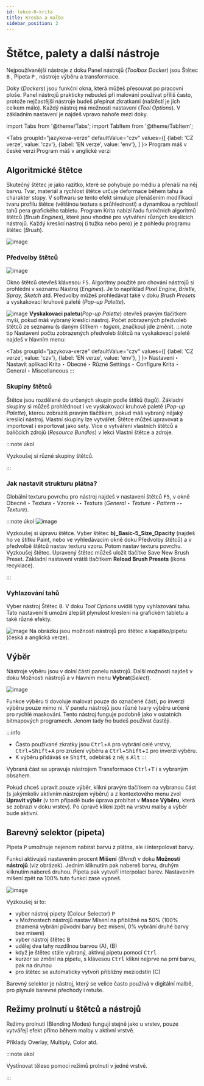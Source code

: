 ```yaml
---
id: lekce-0-krita
title: Kresba a malba
sidebar_position: 2
---
```


# Štětce, palety a další nástroje
Nejpoužívanější nástroje z doku Panel nástrojů (*Toolbox Docker*) jsou Štětec <kbd>B</kbd> , Pipeta <kbd>P</kbd> , nástroje výběru a transformace.

Doky (*Dockers*) jsou funkční okna, která můžeš přesouvat po pracovní ploše. Panel nástrojů prakticky nebudeš při malování používat příliš často, protože nejčastější nástroje budeš přepínat zkratkami (naštěstí je jich celkem málo). Každý nástroj má možnosti nastavení (*Tool Options*). V základním nastavení je najdeš vpravo nahoře mezi doky.

import Tabs from '@theme/Tabs';
import TabItem from '@theme/TabItem';

<Tabs
  groupId="jazykova-verze"
  defaultValue="czv"
  values={[
    {label: 'CZ verze', value: 'czv'},
    {label: 'EN verze', value: 'env'},
  ]
}>
<TabItem value="czv">Program máš v české verzi</TabItem>
<TabItem value="env">Program máš v anglické verzi</TabItem>
</Tabs>


## Algoritmické štětce
Skutečný štětec je jako razítko, které se pohybuje po médiu a přenáší na něj barvu. Tvar, materiál a rychlost štětce určuje deformace během tahu a charakter stopy. V softwaru se tento efekt simuluje přenášením modifikací tvaru profilu štětce (většinou textura s průhledností) a dynamikou a rychlostí tahů pera grafického tabletu. Program Krita nabízí řadu funkčních algoritmů štětců (*Brush Engines*), které jsou vhodné pro vytváření různých kreslících nástrojů. Každý kreslící nástroj (i tužka nebo pero) je z pohledu programu štětec (*Brush*).

![image](./images/krita-stetce.png)

### Předvolby štětců
![image](./images/krita-predvolby-stetcu.png)

Okno štětců otevřeš klávesou <kbd>F5</kbd>. Algoritmy použité pro chování nástrojů si prohlédni v seznamu Nástroj (*Engines*). Je to například *Pixel Engine, Bristle, Spray, Sketch* atd. Předvolby můžeš prohledávat také v doku *Brush Presets* a vyskakovací kruhové paletě (*Pop-up Palette*).

![image](./images/krita-popup.png)
**Vyskakovaci paletu**(*Pop-up Palette*) otevřeš pravým tlačítkem myši, pokud máš vybraný kreslící nástroj. Počet zobrazených předvoleb štětců ze seznamu (s daným štítkem - *tagem*, značkou) jde změnit.
:::note tip
Nastavení počtu zobrazených předvoleb štětců na vyskakovací paletě najdeš v hlavním menu:

 <Tabs
  groupId="jazykova-verze"
  defaultValue="czv"
  values={[
    {label: 'CZ verze', value: 'czv'},
    {label: 'EN verze', value: 'env'},
  ]
}>
<TabItem value="czv">Nastavení ‣ Nastavit aplikaci Krita ‣ Obecné ‣ Různé</TabItem>
<TabItem value="env">Settings ‣ Configure Krita ‣ General ‣ Miscellaneous</TabItem>
</Tabs>
:::


### Skupiny štětců
Štětce jsou rozdělené do určených skupin podle štítků (tagů). Základní skupiny si můžeš prohlédnout i ve vyskakovací kruhové paletě (*Pop-up Palette*), kterou zobrazíš pravým tlačítkem, pokud máš vybraný nějaký kreslící nástroj. Vlastní skupiny lze vytvářet. Štětce můžeš upravovat a importovat i exportovat jako sety. Více o vytváření vlastních štětců  a balíčcích zdrojů (*Resource Bundles*) v lekci Vlastní štětce a zdroje.



:::note úkol

Vyzkoušej si různé skupiny štětců.

:::

### Jak nastavit strukturu plátna?

Globální texturu povrchu pro nástroj najdeš v nastavení štětců <kbd>F5</kbd>, v okně Obecné ‣ Textura ‣ Vzorek ‣‣ Textura (*General ‣ Texture ‣ Pattern ‣‣ Texture*).

:::note úkol
![image](./images/krita-struktura.png)

Vyzkoušej si úpravu štětce. Vyber štětec **b)_Basic-5_Size_Opacity** (najdeš ho ve štítku Paint, nebo ve vyhledávacím okně doku Předvolby štětců) a v předvolbě štětců nastav texturu vzoru. Potom nastav texturu povrchu. Vyzkoušej štětec. Upravený štětec můžeš uložit tlačítke Save New Brush Preset. Základní nastavení vrátíš tlačítkem **Reload Brush Presets** (ikona recyklace).

:::



### Vyhlazování tahů
Vyber nástroj Štětec <kbd>B</kbd>. V doku *Tool Options* uvidíš typy vyhlazování tahu. Tato nastavení ti umožní zlepšit plynulost kreslení na grafickém tabletu a také různé efekty.

![image](./images/krita-tooloptions.png)
Na obrázku jsou možnosti nástrojů pro štětec a kapátko/pipetu (česká a anglická verze).

## Výběr
Nástroje výběru jsou v dolní části panelu nástrojů. Další možnosti najdeš v doku Možnosti nástrojů a v hlavním menu **Vybrat**(*Select*).

![image](./images/krita-selection.png)

Funkce výběru ti dovoluje malovat pouze do označené části, po inverzi výběru pouze mimo ni. V panelu nástrojů jsou různé tvary výběru určené pro rychlé maskování. Tento nástroj funguje podobně jako v ostatních bitmapových programech. Jenom tady ho budeš používat častěji.

:::info
- Často používané zkratky jsou <kbd>Ctrl</kbd>+<kbd>A</kbd> pro vybrání celé vrstvy, <kbd>Ctrl</kbd>+<kbd>Shift</kbd>+<kbd>A</kbd> pro zrušení výběru a <kbd>Ctrl</kbd>+<kbd>Shift</kbd>+<kbd>I</kbd> pro inverzi výběru.
- K výběru přidáváš se <kbd>Shift</kbd>, odebíráš z něj s <kbd>Alt</kbd>
:::

Vybraná část se upravuje nástrojem Transformace <kbd>Ctrl</kbd>+<kbd>T</kbd> i s vybraným obsahem.

Pokud chceš upravit pouze výběr, klikni pravým tlačítkem na vybranou část (s jakýmkoliv aktivním nástrojem výběru) a z kontextového menu zvol **Upravit výběr** (v tom případě bude úprava probíhat v **Masce Výběru**, která se zobrazí v doku vrstev). Po úpravě klikni zpět na vrstvu malby a výběr bude aktivní.

## Barevný selektor (pipeta)
Pipeta <kbd>P</kbd> umožnuje nejenom nabírat barvu z plátna, ale i interpolovat barvy.

Funkci aktivuješ nastavením procent **Míšení** (*Blend*) v doku **Možnosti nástrojů** (viz obrázek). Jedním kliknutím pak nabereš barvu, druhým kliknutím nabereš druhou. Pipeta pak vytvoří interpolaci barev. Nastavením míšení zpět na 100% tuto funkci zase vypneš.

![image](./images/krita-pipeta.png)

Vyzkoušej si to:

- vyber nástroj pipety (Colour Selector) <kbd>P</kbd>
- v Možnostech nástrojů nastav Mísení na přibližně na 50% (100% znamená vybrání původní barvy bez mísení, 0% vybrání druhé barvy bez mísení)
- vyber nástroj štětec <kbd>B</kbd>
- udělej dva tahy rozdílnou barvou (A), (B)
- když je štětec stále vybraný, aktivuj pipetu pomocí <kbd>Ctrl</kbd>
- kurzor se změní na pipetu, s klávesou  <kbd>Ctrl</kbd> klikni nejprve na prní barvu, pak na druhou
- pro štětec se automaticky vytvoří přibližný meziodstín (C)

 Barevný selektor je nástroj, který se velice často používá v digitální malbě, pro plynulé barevné přechody i retuše.




## Režimy prolnutí u štětců a nástrojů
Režimy prolnutí (Blending Modes) fungují stejně jako u vrstev, pouze vytvářejí efekt přímo během malby v aktivní vrstvě.

Příklady Overlay, Multiply, Color atd.


:::note úkol

Vystínovat těleso pomocí režimů prolnutí v jedné vrstvě.

:::
